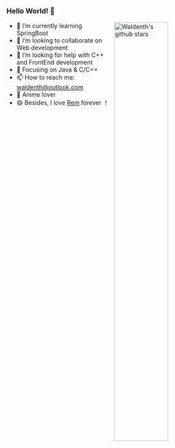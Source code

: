 ### Hello World! 👋

<img align="right" alt="Waldenth's github stars" width="50%" src="https://github-readme-stats.vercel.app/api?username=Waldenth&show_icons=true">

- 🔭  I’m currently learning SpringBoot
- 👯  I’m looking to collaborate on Web development
- 🤔  I’m looking for help with C++ and FrontEnd 
      development
- :orange_book: Focusing on Java & C/C++
- 📫  How to reach me: waldenth@outlook.com
- 🍧  Anime lover
- 😄  Besides, I love [Rem](https://zh.wikipedia.org/wiki/%E9%9B%B7%E5%A7%86_(%E8%A7%92%E8%89%B2)) forever ！
